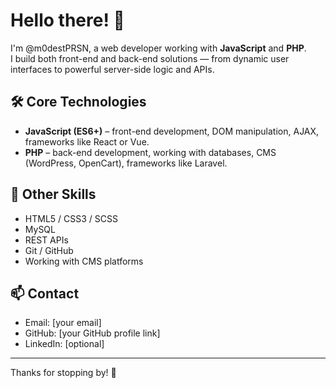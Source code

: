 # Hello there! 👋

I'm @m0destPRSN, a web developer working with **JavaScript** and **PHP**.  
I build both front-end and back-end solutions — from dynamic user interfaces to powerful server-side logic and APIs.

## 🛠️ Core Technologies

- **JavaScript (ES6+)** – front-end development, DOM manipulation, AJAX, frameworks like React or Vue.
- **PHP** – back-end development, working with databases, CMS (WordPress, OpenCart), frameworks like Laravel.

## 🔧 Other Skills

- HTML5 / CSS3 / SCSS
- MySQL
- REST APIs
- Git / GitHub
- Working with CMS platforms

## 📫 Contact

- Email: [your email]
- GitHub: [your GitHub profile link]
- LinkedIn: [optional]

---

Thanks for stopping by! 🙂
